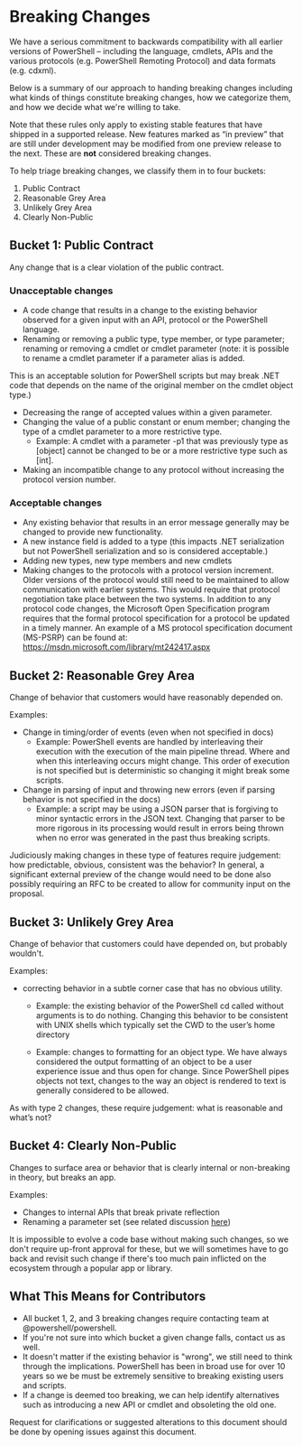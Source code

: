 # Breaking Changes

We have a serious commitment to backwards compatibility with all earlier versions of PowerShell – including the language, cmdlets, APIs and the various protocols (e.g. PowerShell Remoting Protocol) and data formats (e.g. cdxml).

Below is a summary of our approach to handing breaking changes including what kinds of things constitute breaking changes, how we categorize them, and how we decide what we're willing to take.

Note that these rules only apply to existing stable features that have shipped in a supported release. New features marked as “in preview” that are still under development may be modified from one preview release to the next.
These are **not** considered breaking changes.

To help triage breaking changes, we classify them in to four buckets:

1. Public Contract
1. Reasonable Grey Area
1. Unlikely Grey Area
1. Clearly Non-Public

## Bucket 1: Public Contract

Any change that is a clear violation of the public contract.

### Unacceptable changes

+ A code change that results in a change to the existing behavior observed for a given input with an API, protocol or the PowerShell language.
+ Renaming or removing a public type, type member, or type parameter; renaming or removing a cmdlet or cmdlet parameter (note: it is possible to rename a cmdlet parameter if a parameter alias is added.

This is an acceptable solution for PowerShell scripts but may break .NET code that depends on the name of the original member on the cmdlet object type.)

+ Decreasing the range of accepted values within a given parameter.
+ Changing the value of a public constant or enum member; changing the type of a cmdlet parameter to a more restrictive type.
    + Example: A cmdlet with a parameter -p1 that was previously type as [object] cannot be changed to be or a more restrictive type such as [int].
+ Making an incompatible change to any protocol without increasing the protocol version number.

### Acceptable changes

+ Any existing behavior that results in an error message generally may be changed to provide new functionality.
+ A new instance field is added to a type (this impacts .NET serialization but not PowerShell serialization and so is considered acceptable.)
+ Adding new types, new type members and new cmdlets
+ Making changes to the protocols with a protocol version increment. Older versions of the protocol would still need to be maintained to allow communication with earlier systems. This would require that protocol negotiation take place between the two systems. In addition to any protocol code changes, the Microsoft Open Specification program requires that the formal protocol specification for a protocol be updated in a timely manner.  An example of a MS protocol specification document (MS-PSRP) can be found at: https://msdn.microsoft.com/library/mt242417.aspx

## Bucket 2: Reasonable Grey Area

Change of behavior that customers would have reasonably depended on.

Examples:

+ Change in timing/order of events (even when not specified in docs)
    + Example: PowerShell events are handled by interleaving their execution with the execution of the main pipeline thread. Where and when this interleaving occurs might change. This order of execution is not specified but is deterministic so changing it might break some scripts.
+ Change in parsing of input and throwing new errors (even if parsing behavior is not specified in the docs)
    + Example: a script may be using a JSON parser that is forgiving to minor syntactic errors in the JSON text. Changing that parser to be more rigorous in its processing would result in errors being thrown when no error was generated in the past thus breaking scripts.

Judiciously making changes in these type of features require judgement: how predictable, obvious, consistent was the behavior?
In general, a significant external preview of the change would need to be done also possibly requiring an RFC to be created to allow for community input on the proposal.

## Bucket 3: Unlikely Grey Area

Change of behavior that customers could have depended on, but probably wouldn't.

Examples:

+ correcting behavior in a subtle corner case that has no obvious utility.

    + Example: the existing behavior of the PowerShell cd called without arguments is to do nothing. Changing this behavior to be consistent with UNIX shells which typically set the CWD to the user’s home directory

    + Example: changes to formatting for an object type. We have always considered the output formatting of an object to be a user experience issue and thus open for change. Since PowerShell pipes objects not text, changes to the way an object is rendered to text is generally considered to be allowed.

As with type 2 changes, these require judgement: what is reasonable and what’s not?

## Bucket 4: Clearly Non-Public

Changes to surface area or behavior that is clearly internal or non-breaking in theory, but breaks an app.

Examples:

+ Changes to internal APIs that break private reflection
+ Renaming a parameter set (see related discussion [here](https://github.com/PowerShell/PowerShell/issues/10058))

It is impossible to evolve a code base without making such changes, so we don't require up-front approval for these, but we will sometimes have to go back and
revisit such change if there's too much pain inflicted on the ecosystem through a popular app or library.

## What This Means for Contributors

+ All bucket 1, 2, and 3 breaking changes require contacting team at @powershell/powershell.
+ If you're not sure into which bucket a given change falls, contact us as well.
+ It doesn't matter if the existing behavior is "wrong", we still need to think through the implications. PowerShell has been in broad use for over 10 years so we be must be extremely sensitive to breaking existing users and scripts.
+ If a change is deemed too breaking, we can help identify alternatives such as introducing a new API or cmdlet and obsoleting the old one.

Request for clarifications or suggested alterations to this document should be done by opening issues against this document.
